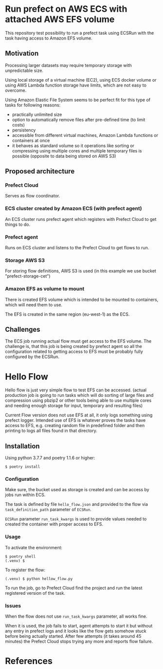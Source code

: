 # Run prefect on AWS ECS with attached AWS EFS volume

This repository test possibility to run a prefect task using ECSRun with the task having access to Amazon EFS volume.

## Motivation

Processing larger datasets may require temporary storage with unpredictable size.

Using local storage of a virtual machine (EC2), using ECS docker volume or using AWS Lambda function storage have limits, which are not easy to overcome.

Using Amazon Elastic File System seems to be perfect fit for this type of tasks for following reasons:

- practically unlimited size
- option to automatically remove files after pre-defined time (to limit costs)
- persistency
- accessible from different virtual machines, Amazon Lambda functions or containers at once
- it behaves as standard volume so it operations like sorting or compressing using multiple cores and multiple temporary files is possible (opposite to data being stored on AWS S3)

## Proposed architecture

### Prefect Cloud

Serves as flow coordinator.

### ECS cluster created by Amazon ECS (with prefect agent)

An ECS cluster runs prefect agent which registers with Prefect Cloud to get things to do.

### Prefect agent

Runs on ECS cluster and listens to the Prefect Cloud to get flows to run.

### Storage AWS S3

For storing flow definitions, AWS S3 is used (in this example we use bucket "prefect-storage-cet")

### Amazon EFS as volume to mount

There is created EFS volume which is intended to be mounted to containers, which will need them to use.

The EFS is created in the same region (eu-west-1) as the ECS.

## Challenges

The ECS job running actual flow must get access to the EFS volume. The challenge is, that this job is being created by prefect agent so all the configuration related to getting access to EFS must be probably fully configured by the ECSRun.

# Hello Flow

Hello flow is just very simple flow to test EFS can be accessed. (actual production job is going to run tasks which will do sorting of large files and compression using pbzip2 or other tools being able to use multiple cores and needing enough storage for input, temporary and resulting files)

Current Flow version does not use EFS at all, it only logs something using prefect logger. Intended use of EFS is whatever proves the tasks have access to EFS, e.g. creating random file in predefined folder and then printing to logs all files found in that directory.

## Installation

Using python 3.7.7 and poetry 1.1.6 or higher:

```shell
$ poetry install
```

### Configuration

Make sure, the bucket used as storage is created and can be access by jobs run within ECS.

The task is defined by file `hello_flow.json` and provided to the flow via `task_definition_path` parameter of `ECSRun`.

`ECSRun` parameter `run_task_kwargs` is used to provide values needed to created the container with proper access to EFS.

### Usage

To activate the environment:

```shell
$ poetry shell
(.venv) $
```

To register the flow:

```shell
(.venv) $ python hellow_flow.py
```

To run the job, go to Prefect Cloud find the project and run the latest registered version of the task.

### Issues

When the flow does not use `run_task_kwargs` parameter, all works fine.

When it is used, the job fails to start, agent attempts to start it but without any entry in prefect logs and it looks like the flow gets somehow stuck before being actually started. After few attempts (it takes around 45 minutes) the Prefect Cloud stops trying any more and reports flow failure.

# References

[pcloud]: cloud.prefect.io/
[efs]: https://aws.amazon.com/efs/
[ecs]: https://aws.amazon.com/ecs/
[s3]: https://aws.amazon.com/s3/
[pbzip2]: http://compression.ca/pbzip2/

